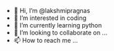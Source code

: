- 👋 Hi, I’m @lakshmipragnas
- 👀 I’m interested in coding
- 🌱 I’m currently learning python
- 💞️ I’m looking to collaborate on ...
- 📫 How to reach me ...

<!---
lakshmipragnas/lakshmipragnas is a ✨ special ✨ repository because its `README.md` (this file) appears on your GitHub profile.
You can click the Preview link to take a look at your changes.
--->
